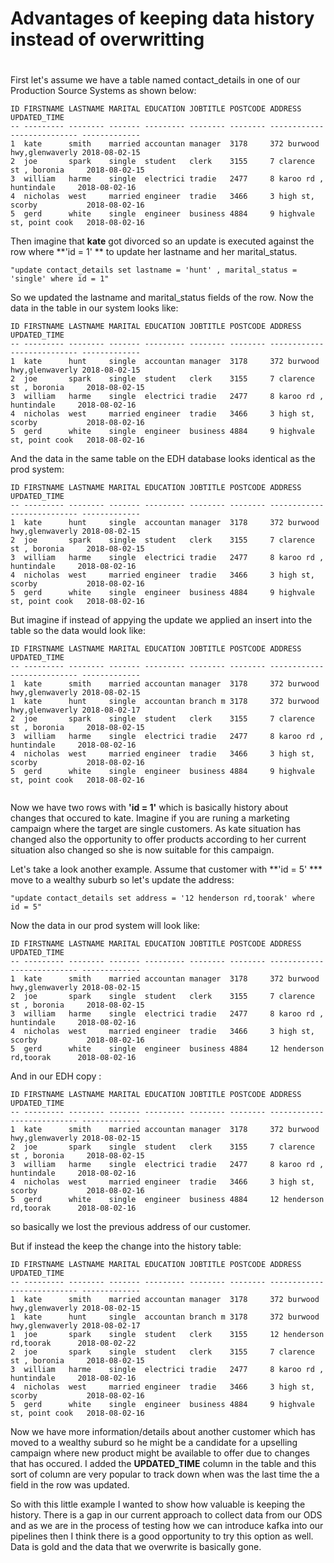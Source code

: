 

# Advantages of keeping data history instead of overwritting

#
#

First let's assume we have a table named contact_details in one of our Production Source Systems as shown below:


```
ID FIRSTNAME LASTNAME MARITAL EDUCATION JOBTITLE POSTCODE ADDRESS                     UPDATED_TIME 
-- --------- -------- ------- --------- -------- -------- --------------------------- -------------
1  kate      smith    married accountan manager  3178     372 burwood hwy,glenwaverly 2018-08-02-15
2  joe       spark    single  student   clerk    3155     7 clarence st , boronia     2018-08-02-15
3  william   harme    single  electrici tradie   2477     8 karoo rd , huntindale     2018-08-02-16
4  nicholas  west     married engineer  tradie   3466     3 high st, scorby           2018-08-02-16
5  gerd      white    single  engineer  business 4884     9 highvale st, point cook   2018-08-02-16

```


Then imagine that **kate** got divorced so an update is executed against the  row where **'id = 1' ** to update her lastname and her marital_status.

``` 
"update contact_details set lastname = 'hunt' , marital_status = 'single' where id = 1" 

```

So we updated the lastname and marital_status fields of the row. Now the data in the table in our system looks like:

```
ID FIRSTNAME LASTNAME MARITAL EDUCATION JOBTITLE POSTCODE ADDRESS                     UPDATED_TIME 
-- --------- -------- ------- --------- -------- -------- --------------------------- -------------
1  kate      hunt     single  accountan manager  3178     372 burwood hwy,glenwaverly 2018-08-02-15
2  joe       spark    single  student   clerk    3155     7 clarence st , boronia     2018-08-02-15
3  william   harme    single  electrici tradie   2477     8 karoo rd , huntindale     2018-08-02-16
4  nicholas  west     married engineer  tradie   3466     3 high st, scorby           2018-08-02-16
5  gerd      white    single  engineer  business 4884     9 highvale st, point cook   2018-08-02-16

```

And the data in the same table on the EDH database looks identical as the prod system:

```
ID FIRSTNAME LASTNAME MARITAL EDUCATION JOBTITLE POSTCODE ADDRESS                     UPDATED_TIME 
-- --------- -------- ------- --------- -------- -------- --------------------------- -------------
1  kate      hunt     single  accountan manager  3178     372 burwood hwy,glenwaverly 2018-08-02-15
2  joe       spark    single  student   clerk    3155     7 clarence st , boronia     2018-08-02-15
3  william   harme    single  electrici tradie   2477     8 karoo rd , huntindale     2018-08-02-16
4  nicholas  west     married engineer  tradie   3466     3 high st, scorby           2018-08-02-16
5  gerd      white    single  engineer  business 4884     9 highvale st, point cook   2018-08-02-16

```

But imagine if instead of appying the update we applied an insert into the table so the data would look like:


```
ID FIRSTNAME LASTNAME MARITAL EDUCATION JOBTITLE POSTCODE ADDRESS                     UPDATED_TIME 
-- --------- -------- ------- --------- -------- -------- --------------------------- -------------
1  kate      smith    married accountan manager  3178     372 burwood hwy,glenwaverly 2018-08-02-15
1  kate      hunt     single  accountan branch m 3178     372 burwood hwy,glenwaverly 2018-08-02-17
2  joe       spark    single  student   clerk    3155     7 clarence st , boronia     2018-08-02-15
3  william   harme    single  electrici tradie   2477     8 karoo rd , huntindale     2018-08-02-16
4  nicholas  west     married engineer  tradie   3466     3 high st, scorby           2018-08-02-16
5  gerd      white    single  engineer  business 4884     9 highvale st, point cook   2018-08-02-16


```

Now we have two rows with **'id = 1'** which is basically history about changes that occured to kate.  Imagine if you are runing a marketing campaign where the target are single customers. As kate situation has changed also the opportunity to offer products according to her current situation also changed so she is now suitable for this campaign.


Let's take a look another example. Assume that customer with **'id = 5' *** move to a wealthy suburb so let's update the address:

```
"update contact_details set address = '12 henderson rd,toorak' where id = 5"
```

Now the data in our prod system will look like:

```
ID FIRSTNAME LASTNAME MARITAL EDUCATION JOBTITLE POSTCODE ADDRESS                     UPDATED_TIME 
-- --------- -------- ------- --------- -------- -------- --------------------------- -------------
1  kate      smith    married accountan manager  3178     372 burwood hwy,glenwaverly 2018-08-02-15
2  joe       spark    single  student   clerk    3155     7 clarence st , boronia     2018-08-02-15
3  william   harme    single  electrici tradie   2477     8 karoo rd , huntindale     2018-08-02-16
4  nicholas  west     married engineer  tradie   3466     3 high st, scorby           2018-08-02-16
5  gerd      white    single  engineer  business 4884     12 henderson rd,toorak      2018-08-02-16

```

 And in our EDH copy :


```
ID FIRSTNAME LASTNAME MARITAL EDUCATION JOBTITLE POSTCODE ADDRESS                     UPDATED_TIME 
-- --------- -------- ------- --------- -------- -------- --------------------------- -------------
1  kate      smith    married accountan manager  3178     372 burwood hwy,glenwaverly 2018-08-02-15
2  joe       spark    single  student   clerk    3155     7 clarence st , boronia     2018-08-02-15
3  william   harme    single  electrici tradie   2477     8 karoo rd , huntindale     2018-08-02-16
4  nicholas  west     married engineer  tradie   3466     3 high st, scorby           2018-08-02-16
5  gerd      white    single  engineer  business 4884     12 henderson rd,toorak      2018-08-02-16

```

so basically we lost the previous address of our customer.


 But if instead the keep the change into the history table:

```
ID FIRSTNAME LASTNAME MARITAL EDUCATION JOBTITLE POSTCODE ADDRESS                     UPDATED_TIME 
-- --------- -------- ------- --------- -------- -------- --------------------------- -------------
1  kate      smith    married accountan manager  3178     372 burwood hwy,glenwaverly 2018-08-02-15
1  kate      hunt     single  accountan branch m 3178     372 burwood hwy,glenwaverly 2018-08-02-17
1  joe       spark    single  student   clerk    3155     12 henderson rd,toorak      2018-08-02-22
2  joe       spark    single  student   clerk    3155     7 clarence st , boronia     2018-08-02-15
3  william   harme    single  electrici tradie   2477     8 karoo rd , huntindale     2018-08-02-16
4  nicholas  west     married engineer  tradie   3466     3 high st, scorby           2018-08-02-16
5  gerd      white    single  engineer  business 4884     9 highvale st, point cook   2018-08-02-16

```

Now we have more information/details about another customer which has moved to a wealthy suburd so he might be a candidate for a upselling campaign where new product might be available to offer due to changes that has occured. I added the **UPDATED_TIME** column in the table and this sort of column are very popular to track down when was the last time the a field in the row was updated.

So with this little example I wanted to show how valuable is keeping the history. There is a gap in our current approach to collect data from our ODS and as we are in the process of testing how we can introduce kafka into our pipelines then I think there is a good opportunity to try this option as well. Data is gold and the data that we overwrite is basically gone. 


